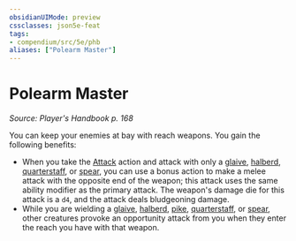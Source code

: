 ```yaml
---
obsidianUIMode: preview
cssclasses: json5e-feat
tags:
- compendium/src/5e/phb
aliases: ["Polearm Master"]
---
```

# Polearm Master
*Source: Player's Handbook p. 168*  

You can keep your enemies at bay with reach weapons. You gain the following benefits:

- When you take the [Attack](../../../Rules%20&%20Options/5e%20Rules/actions.md##Attack) action and attack with only a [glaive](glaive.md#), [halberd](halberd.md#), [quarterstaff](quarterstaff.md#), or [spear](spear.md#), you can use a bonus action to make a melee attack with the opposite end of the weapon; this attack uses the same ability modifier as the primary attack. The weapon's damage die for this attack is a `d4`, and the attack deals bludgeoning damage.  
- While you are wielding a [glaive](glaive.md#.md#), [halberd](halberd.md#.md#), [pike](pike.md#), [quarterstaff](quarterstaff.md#.md#), or [spear](spear.md#.md#), other creatures provoke an opportunity attack from you when they enter the reach you have with that weapon.